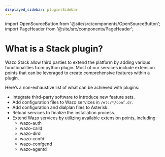 ```yaml
---
displayed_sidebar: pluginsSidebar
---
```


import OpenSourceButton from '@site/src/components/OpenSourceButton';
import PageHeader from '@site/src/components/PageHeader';

<PageHeader title="Stack Plugin" insideContent />

# What is a Stack plugin?

Wazo Stack allow third parties to extend the platform by adding various functionalities from python plugin. Most of our services include extension points that can be leveraged to create comprehensive features within a plugin.

Here’s a non-exhaustive list of what can be achieved with plugins:

- Integrate third-party software to introduce new feature sets.
- Add configuration files to Wazo services in `/etc/*/conf.d/`.
- Add configuration and dialplan files to Asterisk.
- Reload services to finalize the installation process.
- Extend Wazo services by utilizing available extension points, including:
    - wazo-auth
    - wazo-calld
    - wazo-dird
    - wazo-confd
    - wazo-confgend
    - wazo-agentd

<OpenSourceButton href="https://wazo-platform.org/uc-doc/contributors/plugins" text="Read Documentation" />

